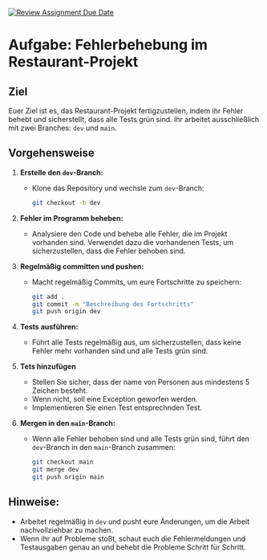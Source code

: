 [![Review Assignment Due Date](https://classroom.github.com/assets/deadline-readme-button-22041afd0340ce965d47ae6ef1cefeee28c7c493a6346c4f15d667ab976d596c.svg)](https://classroom.github.com/a/gqu8idbz)
# Aufgabe: Fehlerbehebung im Restaurant-Projekt

## Ziel
Euer Ziel ist es, das Restaurant-Projekt fertigzustellen, indem ihr Fehler behebt und sicherstellt, dass alle Tests grün sind. Ihr arbeitet ausschließlich mit zwei Branches: `dev` und `main`.

## Vorgehensweise

1. **Erstelle den `dev`-Branch:**
   - Klone das Repository und wechsle zum `dev`-Branch:
     ```bash
     git checkout -b dev
     ```

2. **Fehler im Programm beheben:**
   - Analysiere den Code und behebe alle Fehler, die im Projekt vorhanden sind. Verwendet dazu die vorhandenen Tests, um sicherzustellen, dass die Fehler behoben sind.

3. **Regelmäßig committen und pushen:**
   - Macht regelmäßig Commits, um eure Fortschritte zu speichern:
     ```bash
     git add .
     git commit -m "Beschreibung des Fortschritts"
     git push origin dev
     ```

4. **Tests ausführen:**
   - Führt alle Tests regelmäßig aus, um sicherzustellen, dass keine Fehler mehr vorhanden sind und alle Tests grün sind.
5. **Tets hinzufügen**
   - Stellen Sie sicher, dass der name von Personen aus mindestens 5 Zeichen besteht.
   - Wenn nicht, soll eine Exception geworfen werden.
   - Implementieren Sie einen Test entsprechnden Test.
   
7. **Mergen in den `main`-Branch:**
   - Wenn alle Fehler behoben sind und alle Tests grün sind, führt den `dev`-Branch in den `main`-Branch zusammen:
     ```bash
     git checkout main
     git merge dev
     git push origin main
     ```

## Hinweise:
- Arbeitet regelmäßig in `dev` und pusht eure Änderungen, um die Arbeit nachvollziehbar zu machen.
- Wenn ihr auf Probleme stoßt, schaut euch die Fehlermeldungen und Testausgaben genau an und behebt die Probleme Schritt für Schritt.
